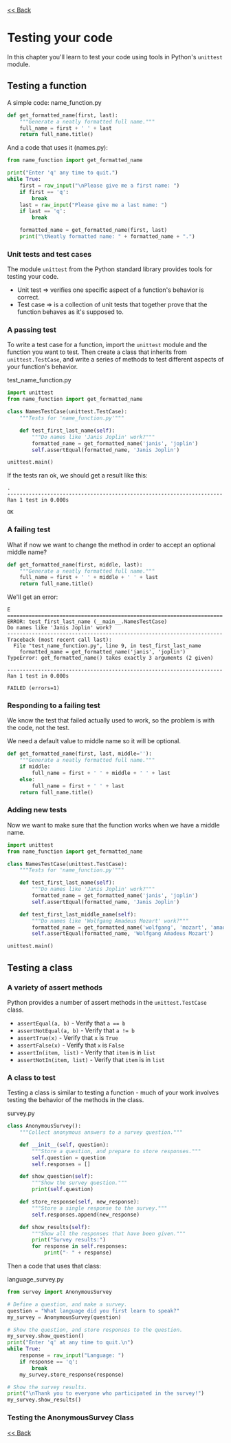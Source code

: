 [<< Back](README.md)

# Testing your code

In this chapter you'll learn to test your code using tools in Python's `unittest` module.

## Testing a function

A simple code: name_function.py
```python
def get_formatted_name(first, last):
    """Generate a neatly formatted full name."""
    full_name = first + ' ' + last
    return full_name.title()
```

And a code that uses it (names.py):
```python
from name_function import get_formatted_name

print("Enter 'q' any time to quit.")
while True:
    first = raw_input("\nPlease give me a first name: ")
    if first == 'q':
        break
    last = raw_input("Please give me a last name: ")
    if last == 'q':
        break

    formatted_name = get_formatted_name(first, last)
    print("\tNeatly formatted name: " + formatted_name + ".")
```

### Unit tests and test cases

The module `unittest` from the Python standard library provides tools for testing your code.

* Unit test => verifies one specific aspect of a function's behavior is correct.
* Test case => is a collection of unit tests that together prove that the function behaves as it's supposed to.

### A passing test

To write a test case for a function, import the `unittest` module and the function you want to test.
Then create a class that inherits from `unittest.TestCase`, and write a series of methods to test different aspects of your function's behavior.

test_name_function.py
```python
import unittest
from name_function import get_formatted_name

class NamesTestCase(unittest.TestCase):
    """Tests for 'name_function.py'"""

    def test_first_last_name(self):
        """Do names like 'Janis Joplin' work?"""
        formatted_name = get_formatted_name('janis', 'joplin')
        self.assertEqual(formatted_name, 'Janis Joplin')

unittest.main()
```

If the tests ran ok, we should get a result like this:

```
.
----------------------------------------------------------------------
Ran 1 test in 0.000s

OK
```

### A failing test

What if now we want to change the method in order to accept an optional middle name?

```python
def get_formatted_name(first, middle, last):
    """Generate a neatly formatted full name."""
    full_name = first + ' ' + middle + ' ' + last
    return full_name.title()
```

We'll get an error:

```
E
======================================================================
ERROR: test_first_last_name (__main__.NamesTestCase)
Do names like 'Janis Joplin' work?
----------------------------------------------------------------------
Traceback (most recent call last):
  File "test_name_function.py", line 9, in test_first_last_name
    formatted_name = get_formatted_name('janis', 'joplin')
TypeError: get_formatted_name() takes exactly 3 arguments (2 given)

----------------------------------------------------------------------
Ran 1 test in 0.000s

FAILED (errors=1)
```

### Responding to a failing test

We know the test that failed actually used to work, so the problem is with the code, not the test.

We need a default value to middle name so it will be optional.

```python
def get_formatted_name(first, last, middle=''):
    """Generate a neatly formatted full name."""
    if middle:
        full_name = first + ' ' + middle + ' ' + last
    else:
        full_name = first + ' ' + last
    return full_name.title()
```

### Adding new tests

Now we want to make sure that the function works when we have a middle name.

```python
import unittest
from name_function import get_formatted_name

class NamesTestCase(unittest.TestCase):
    """Tests for 'name_function.py'"""

    def test_first_last_name(self):
        """Do names like 'Janis Joplin' work?"""
        formatted_name = get_formatted_name('janis', 'joplin')
        self.assertEqual(formatted_name, 'Janis Joplin')

    def test_first_last_middle_name(self):
        """Do names like 'Wolfgang Amadeus Mozart' work?"""
        formatted_name = get_formatted_name('wolfgang', 'mozart', 'amadeus')
        self.assertEqual(formatted_name, 'Wolfgang Amadeus Mozart')

unittest.main()
```

## Testing a class

### A variety of assert methods

Python provides a number of assert methods in the `unittest.TestCase` class.

* `assertEqual(a, b)` - Verify that `a == b`
* `assertNotEqual(a, b)` - Verify that `a != b`
* `assertTrue(x)` - Verify that `x` is `True`
* `assertFalse(x)` - Verify that `x` is `False`
* `assertIn(item, list)` - Verify that `item` is in `list`
* `assertNotIn(item, list)` - Verify that `item` is in `list`

### A class to test

Testing a class is similar to testing a function - much of your work involves testing the behavior of the methods in the class.

survey.py
```python
class AnonymousSurvey():
    """Collect anonymous answers to a survey question."""

    def __init__(self, question):
        """Store a question, and prepare to store responses."""
        self.question = question
        self.responses = []

    def show_question(self):
        """Show the survey question."""
        print(self.question)

    def store_response(self, new_response):
        """Store a single response to the survey."""
        self.responses.append(new_response)

    def show_results(self):
        """Show all the responses that have been given."""
        print("Survey results:")
        for response in self.responses:
            print("- " + response)
```

Then a code that uses that class:

language_survey.py
```python
from survey import AnonymousSurvey

# Define a question, and make a survey.
question = "What language did you first learn to speak?"
my_survey = AnonymousSurvey(question)

# Show the question, and store responses to the question.
my_survey.show_question()
print("Enter 'q' at any time to quit.\n")
while True:
    response = raw_input("Language: ")
    if response == 'q':
        break
    my_survey.store_response(response)

# Show the survey results.
print("\nThank you to everyone who participated in the survey!")
my_survey.show_results()
```

### Testing the AnonymousSurvey Class



[<< Back](README.md)
